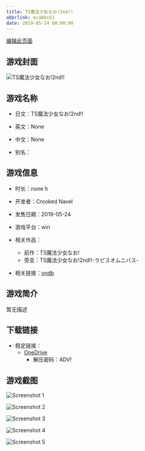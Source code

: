 ```yaml
---
title: TS魔法少女なお!2nd!!
abbrlink: ecabbc61
date: 2019-05-24 00:00:00
---
```

[编辑此页面](https://github.com/ACG-3/ADV3-source/blob/main/source/_posts/games/TS%E9%AD%94%E6%B3%95%E5%B0%91%E5%A5%B3%E3%81%AA%E3%81%8A%212nd%21%21.md)

## 游戏封面

![TS魔法少女なお!2nd!!](https://pan.timero.xyz/d/onedrive/img_lib_001/TS%E9%AD%94%E6%B3%95%E5%B0%91%E5%A5%B3%E3%81%AA%E3%81%8A%212nd%21%21_cover.avif)


## 游戏名称

- 日文：TS魔法少女なお!2nd!!
- 英文：None
- 中文：None

- 别名：


## 游戏信息

- 时长：none h
- 开发者：Crooked Navel
- 发售日期：2019-05-24
- 游戏平台：win
- 相关作品：
   - 前作：TS魔法少女なお!
   - 旁支：TS魔法少女なお!2nd!!-ラピスオムニバス-

- 相关链接：[vndb](https://vndb.org/v25820)


## 游戏简介

暂无描述


## 下载链接

- 稳定链接：
    - [OneDrive](https://pan.timero.xyz/onedrive/adv_lib_001/TS%E9%AD%94%E6%B3%95%E5%B0%91%E5%A5%B3%E3%81%AA%E3%81%8A%212nd%21%21)
        - 解压密码：ADV!



## 游戏截图


![Screenshot 1](https://pan.timero.xyz/d/onedrive/img_lib_001/TS%E9%AD%94%E6%B3%95%E5%B0%91%E5%A5%B3%E3%81%AA%E3%81%8A%212nd%21%21_Screenshot_1.avif)

![Screenshot 2](https://pan.timero.xyz/d/onedrive/img_lib_001/TS%E9%AD%94%E6%B3%95%E5%B0%91%E5%A5%B3%E3%81%AA%E3%81%8A%212nd%21%21_Screenshot_2.avif)

![Screenshot 3](https://pan.timero.xyz/d/onedrive/img_lib_001/TS%E9%AD%94%E6%B3%95%E5%B0%91%E5%A5%B3%E3%81%AA%E3%81%8A%212nd%21%21_Screenshot_3.avif)

![Screenshot 4](https://pan.timero.xyz/d/onedrive/img_lib_001/TS%E9%AD%94%E6%B3%95%E5%B0%91%E5%A5%B3%E3%81%AA%E3%81%8A%212nd%21%21_Screenshot_4.avif)

![Screenshot 5](https://pan.timero.xyz/d/onedrive/img_lib_001/TS%E9%AD%94%E6%B3%95%E5%B0%91%E5%A5%B3%E3%81%AA%E3%81%8A%212nd%21%21_Screenshot_5.avif)

